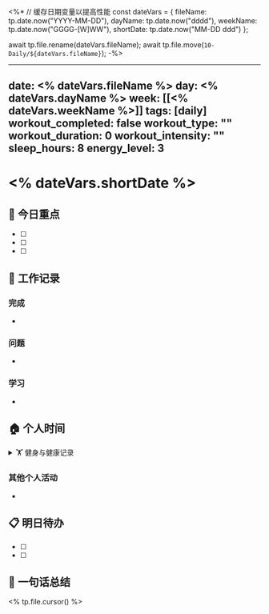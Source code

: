 <%*
// 缓存日期变量以提高性能
const dateVars = {
    fileName: tp.date.now("YYYY-MM-DD"),
    dayName: tp.date.now("dddd"),
    weekName: tp.date.now("GGGG-[W]WW"),
    shortDate: tp.date.now("MM-DD ddd")
};

await tp.file.rename(dateVars.fileName);
await tp.file.move(`10-Daily/${dateVars.fileName}`);
-%>

---
date: <% dateVars.fileName %>
day: <% dateVars.dayName %>
week: [[<% dateVars.weekName %>]]
tags: [daily]
workout_completed: false
workout_type: ""
workout_duration: 0
workout_intensity: ""
sleep_hours: 8
energy_level: 3
---

# <% dateVars.shortDate %>

## 🎯 今日重点
- [ ] 
- [ ] 
- [ ] 

## 💼 工作记录
<!-- area:work -->
### 完成
- 

### 问题
- 

### 学习
- 

## 🏠 个人时间
<!-- area:personal -->

<details>
<summary>🏋️ 健身与健康记录</summary>

### 今日运动
<!-- area:health -->
- [ ] **类型**：□跑步 □力量训练 □瑜伽 □游泳 □骑行 □其他：___
- **时长**：___分钟 | **强度**：□轻松 □中等 □高强度
- **地点**：□家里 □健身房 □户外 □其他：___

### 身体状态
- **精力水平**：😴😐😊😁🔥 (选择一个，1-5分)
- **睡眠质量**：___小时 | 质量评分：___/10
- **整体感受**：

### 健身目标进展
- [ ] 完成今日运动计划
- **本周运动**：第___次 / 目标___次
- **备注**：

</details>

### 其他个人活动
- 

## 📋 明日待办
- [ ] 
- [ ] 

## 💭 一句话总结


<% tp.file.cursor() %>